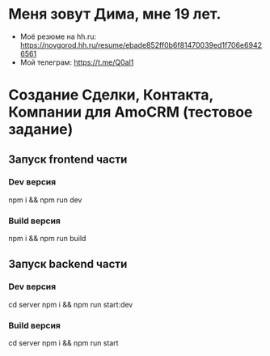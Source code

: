# Меня зовут Дима, мне 19 лет.
- Моё резюме на hh.ru: https://novgorod.hh.ru/resume/ebade852ff0b6f81470039ed1f706e69426561
- Мой телеграм: https://t.me/Q0al1
# Создание Сделки, Контакта, Компании для AmoCRM (тестовое задание)
## Запуск frontend части
### Dev версия
npm i && npm run dev
### Build версия
npm i && npm run build
## Запуск backend части
### Dev версия
cd server
npm i && npm run start:dev
### Build версия
cd server
npm i && npm run start
